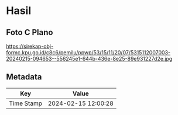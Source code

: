 # Hasil

## Foto C Plano

https://sirekap-obj-formc.kpu.go.id/c8c6/pemilu/ppwp/53/15/11/20/07/5315112007003-20240215-094653--556245e1-644b-436e-8e25-89e931227d2e.jpg


## Metadata

| Key        | Value               |
| ---------- | ------------------- |
| Time Stamp | 2024-02-15 12:00:28 |




